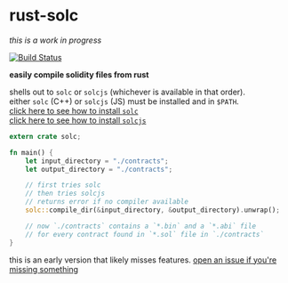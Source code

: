# rust-solc

*this is a work in progress*

[![Build Status][travis-image]][travis-url]

[travis-image]: https://travis-ci.org/snd/rust_solc.svg?branch=master
[travis-url]: https://travis-ci.org/snd/rust_solc

**easily compile solidity files from rust**

shells out to `solc` or `solcjs` (whichever is available in that order).  
either `solc` (C++) or `solcjs` (JS) must be installed and in `$PATH`.  
[click here to see how to install `solc`](https://solidity.readthedocs.io/en/latest/installing-solidity.html#binary-packages)  
[click here to see how to install `solcjs`](https://solidity.readthedocs.io/en/latest/installing-solidity.html#npm-node-js)

```rust
extern crate solc;

fn main() {
    let input_directory = "./contracts";
    let output_directory = "./contracts";

    // first tries solc
    // then tries solcjs
    // returns error if no compiler available
    solc::compile_dir(&input_directory, &output_directory).unwrap();

    // now `./contracts` contains a `*.bin` and a `*.abi` file
    // for every contract found in `*.sol` file in `./contracts`
}
```

<!--
without touching the filesystem

also has a command line utility
-->

this is an early version that likely misses features.
[open an issue if you're missing something](https://github.com/snd/rust_solc/issues/new)
